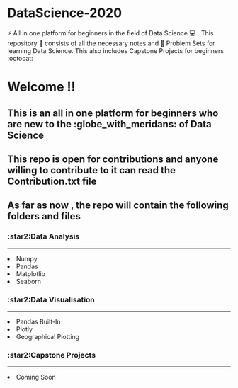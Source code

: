 # DataScience-2020
:zap: All in one platform for beginners in the field of Data Science :computer: . This repository :file_folder: consists of all the necessary notes and :notebook: Problem Sets for learning Data Science. This also includes Capstone Projects for beginners  :octocat: 

<h1> Welcome !!</h1>
<p>
  <h2>This is an all in one platform for beginners who are new to the :globe_with_meridans: of Data Science</h2>
  <h2>This repo is open for contributions and anyone willing to contribute to it can read the Contribution.txt file</h2>
  <h2>As far as now , the repo will contain the following folders and files</h2>
  <p>
  <h3 style="color=blue">:star2:Data Analysis </h3>
  <hr>
      <li>Numpy</li>
      <li>Pandas</li>
      <li>Matplotlib</li>
      <li>Seaborn</li>
  
  </p>
  <p>
  <h3 style="color=blue">:star2:Data Visualisation </h3>
  <hr>
      <li>Pandas Built-In</li>
      <li>Plotly</li>
      <li>Geographical Plotting</li>
      
  
  </p>
  <p>
  <h3 style="color=blue">:star2:Capstone Projects</h3>
  <hr>
      <li>Coming Soon</li>
  </p>
</p>
